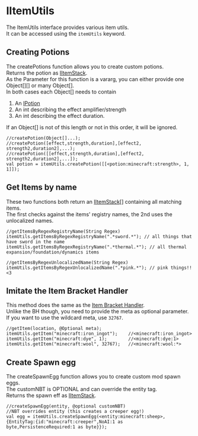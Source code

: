 # IItemUtils

The ItemUtils interface provides various item utils.  
It can be accessed using the `itemUtils` keyword.

## Creating Potions
The createPotions function allows you to create custom potions.  
Returns the potion as [IItemStack](/Vanilla/Items/IItemStack/).  
As the Parameter for this function is a vararg, you can either provide one Object[][] or many Object[].  
In both cases each Object[] needs to contain

1. An [IPotion](/Vanilla/Potions/IPotion/)
2. An int describing the effect amplifier/strength
3. An int describing the effect duration.  

If an Object[] is not of this length or not in this order, it will be ignored.

```zenscript
//createPotion(Object[]...);
//createPotion([effect,strength,duration],[effect2, strength2,duration2],...);
//createPotion([[effect,strength,duration],[effect2, strength2,duration2],...]);
val potion = itemUtils.createPotion([[<potion:minecraft:strength>, 1, 1]]);
```

## Get Items by name
These two functions both return an [IItemStack](/Vanilla/Items/IItemStack/)[] containing all matching items.  
The first checks against the items' registry names, the 2nd uses the unlocalized names.

```zenscript
//getItemsByRegexRegistryName(String Regex)
itemUtils.getItemsByRegexRegistryName(".*sword.*"); // all things that have sword in the name
itemUtils.getItemsByRegexRegistryName(".*thermal.*"); // all thermal expansion/foundation/dynamics items

//getItemsByRegexUnlocalizedName(String Regex)
itemUtils.getItemsByRegexUnlocalizedName(".*pink.*"); // pink things!! <3
```

## Imitate the Item Bracket Handler
This method does the same as the [Item Bracket Handler](/Vanilla/Brackets/Bracket_Item/).  
Unlike the BH though, you need to provide the meta as optional parameter.  
If you want to use the wildcard meta, use `32767`.
```
//getItem(location, @Optional meta);
itemUtils.getItem("minecraft:iron_ingot");    //<minecraft:iron_ingot>
itemUtils.getItem("minecraft:dye", 1);        //<minecraft:dye:1>
itemUtils.getItem("minecraft:wool", 32767);   //<minecraft:wool:*>
```


## Create Spawn egg
The createSpawnEgg function allows you to create custom mod spawn eggs.  
The customNBT is OPTIONAL and can override the entity tag.  
Returns the spawn eff as [IItemStack](/Vanilla/Items/IItemStack/).

```zenscript
//createSpawnEgg(entity, @optional customNBT)
//NBT overrides entity (this creates a creeper egg!)
val egg = itemUtils.createSpawnEgg(<entity:minecraft:sheep>, {EntityTag:{id:"minecraft:creeper",NoAI:1 as byte,PersistenceRequired:1 as byte}});
```
